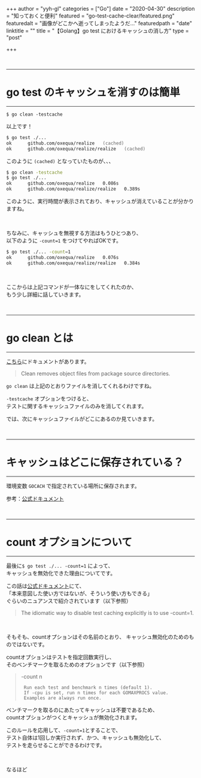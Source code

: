 +++
author = "yyh-gl"
categories = ["Go"]
date = "2020-04-30"
description = "知っておくと便利"
featured = "go-test-cache-clear/featured.png"
featuredalt = "画像がどこかへ逝ってしまったようだ…"
featuredpath = "date"
linktitle = ""
title = "【Golang】go test におけるキャッシュの消し方"
type = "post"

+++


<br>

---
# go test のキャッシュを消すのは簡単
---

`$ go clean -testcache`

以上です！

```zsh
$ go test ./...
ok  	github.com/oxequa/realize	(cached)
ok  	github.com/oxequa/realize/realize	(cached)
```

このように `(cached)` となっていたものが、、、

```zsh
$ go clean -testcache
$ go test ./...
ok  	github.com/oxequa/realize	0.086s
ok  	github.com/oxequa/realize/realize	0.389s
```

このように、実行時間が表示されており、キャッシュが消えていることが分かりますね。

<br>

ちなみに、キャッシュを無視する方法はもうひとつあり、<br>
以下のように `-count=1` をつけてやればOKです。

```zsh
$ go test ./... -count=1
ok  	github.com/oxequa/realize	0.076s
ok  	github.com/oxequa/realize/realize	0.384s
```

<br>

ここからは上記コマンドが一体なにをしてくれたのか、<br>
もう少し詳細に話していきます。


<br>

---
# go clean とは
---

[こちら](https://golang.org/pkg/cmd/go/internal/clean/)にドキュメントがあります。

> Clean removes object files from package source directories.

`go clean` は上記のとおりファイルを消してくれるわけですね。

`-testcache` オプションをつけると、<br>
テストに関するキャッシュファイルのみを消してくれます。

では、次にキャッシュファイルがどこにあるのか見ていきます。

<br>

---
# キャッシュはどこに保存されている？
---

環境変数 `GOCACH` で指定されている場所に保存されます。

参考：[公式ドキュメント](https://golang.org/cmd/go/#hdr-Build_and_test_caching)


<br>

---
# count オプションについて
---

最後に`$ go test ./... -count=1` によって、<br>
キャッシュを無効化できた理由についてです。

この話は[公式ドキュメント](https://golang.org/pkg/cmd/go/internal/test/)にて、<br>
「本来意図した使い方ではないが、そういう使い方もできる」<br>
ぐらいのニュアンスで紹介されています（以下参照）

> The idiomatic way to disable test caching explicitly is to use -count=1.

<br>

そもそも、countオプションはその名前のとおり、
キャッシュ無効化のためのものではないです。

countオプションはテストを指定回数実行し、<br>
そのベンチマークを取るためのオプションです（以下参照）

> -count n
>
>      Run each test and benchmark n times (default 1).
>      If -cpu is set, run n times for each GOMAXPROCS value.
>      Examples are always run once.

ベンチマークを取るのにあたってキャッシュは不要であるため、<br>
countオプションがつくとキャッシュが無効化されます。

このルールを応用して、`-count=1`とすることで、<br>
テスト自体は1回しか実行されず、かつ、キャッシュも無効化して、<br>
テストを走らせることができるわけです。

<br>

なるほど
